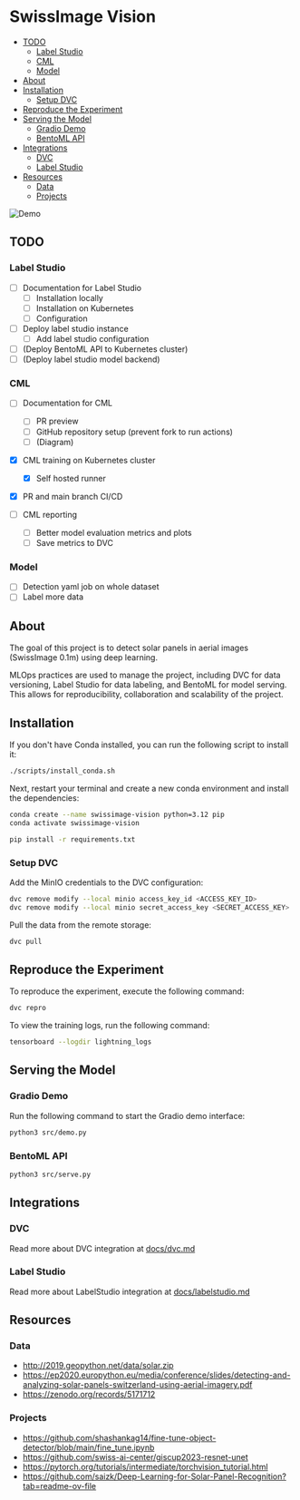 # SwissImage Vision

- [TODO](#todo)
  - [Label Studio](#label-studio)
  - [CML](#cml)
  - [Model](#model)
- [About](#about)
- [Installation](#installation)
  - [Setup DVC](#setup-dvc)
- [Reproduce the Experiment](#reproduce-the-experiment)
- [Serving the Model](#serving-the-model)
  - [Gradio Demo](#gradio-demo)
  - [BentoML API](#bentoml-api)
- [Integrations](#integrations)
  - [DVC](#dvc)
  - [Label Studio](#label-studio-1)
- [Resources](#resources)
  - [Data](#data)
  - [Projects](#projects)

![Demo](media/demo.png)

## TODO

### Label Studio

- [ ] Documentation for Label Studio
  - [ ] Installation locally
  - [ ] Installation on Kubernetes
  - [ ] Configuration

- [ ] Deploy label studio instance
  - [ ] Add label studio configuration

- [ ] (Deploy BentoML API to Kubernetes cluster)
- [ ] (Deploy label studio model backend)

### CML

- [ ] Documentation for CML
  - [ ] PR preview
  - [ ] GitHub repository setup (prevent fork to run actions)
  - [ ] (Diagram)

- [x] CML training on Kubernetes cluster
  - [x] Self hosted runner

- [x] PR and main branch CI/CD

- [ ] CML reporting
  - [ ] Better model evaluation metrics and plots
  - [ ] Save metrics to DVC

### Model

- [ ] Detection yaml job on whole dataset
- [ ] Label more data

## About

The goal of this project is to detect solar panels in aerial images (SwissImage 0.1m) using deep learning.

MLOps practices are used to manage the project, including DVC for data versioning, Label Studio for data labeling, and BentoML for model serving. This allows for reproducibility, collaboration and scalability of the project.

## Installation

If you don't have Conda installed, you can run the following script to install it:

```bash
./scripts/install_conda.sh
```

Next, restart your terminal and create a new conda environment and install the dependencies:

```bash
conda create --name swissimage-vision python=3.12 pip
conda activate swissimage-vision
```

```bash
pip install -r requirements.txt
```

### Setup DVC

Add the MinIO credentials to the DVC configuration:

```bash
dvc remove modify --local minio access_key_id <ACCESS_KEY_ID>
dvc remove modify --local minio secret_access_key <SECRET_ACCESS_KEY>
```

Pull the data from the remote storage:

```bash
dvc pull
```

## Reproduce the Experiment

To reproduce the experiment, execute the following command:

```bash
dvc repro
```

To view the training logs, run the following command:

```bash
tensorboard --logdir lightning_logs
```

## Serving the Model

### Gradio Demo

Run the following command to start the Gradio demo interface:

```bash
python3 src/demo.py
```

### BentoML API

```bash
python3 src/serve.py
```

## Integrations

### DVC

Read more about DVC integration at [docs/dvc.md](docs/dvc.md)

### Label Studio

Read more about LabelStudio integration at [docs/labelstudio.md](docs/labelstudio.md)

## Resources

### Data

- http://2019.geopython.net/data/solar.zip
- https://ep2020.europython.eu/media/conference/slides/detecting-and-analyzing-solar-panels-switzerland-using-aerial-imagery.pdf
- https://zenodo.org/records/5171712

### Projects

- https://github.com/shashankag14/fine-tune-object-detector/blob/main/fine_tune.ipynb
- https://github.com/swiss-ai-center/giscup2023-resnet-unet
- https://pytorch.org/tutorials/intermediate/torchvision_tutorial.html
- https://github.com/saizk/Deep-Learning-for-Solar-Panel-Recognition?tab=readme-ov-file

